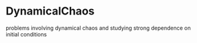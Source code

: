 # DynamicalChaos
problems involving dynamical chaos and studying strong dependence on initial conditions 
